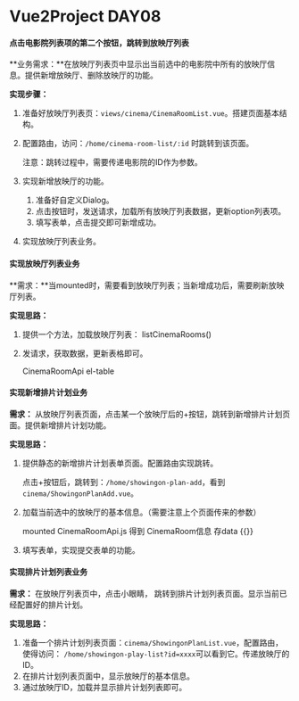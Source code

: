 # Vue2Project DAY08

#### 点击电影院列表项的第二个按钮，跳转到放映厅列表

**业务需求：**在放映厅列表页中显示出当前选中的电影院中所有的放映厅信息。提供新增放映厅、删除放映厅的功能。

**实现步骤：**

1. 准备好放映厅列表页：`views/cinema/CinemaRoomList.vue`。搭建页面基本结构。

2. 配置路由，访问：`/home/cinema-room-list/:id` 时跳转到该页面。 

   注意：跳转过程中，需要传递电影院的ID作为参数。

3. 实现新增放映厅的功能。

   1. 准备好自定义Dialog。
   2. 点击按钮时，发送请求，加载所有放映厅列表数据，更新option列表项。
   3. 填写表单，点击提交即可新增成功。

4. 实现放映厅列表业务。



#### 实现放映厅列表业务

**需求：**当mounted时，需要看到放映厅列表；当新增成功后，需要刷新放映厅列表。

**实现思路：**

1. 提供一个方法，加载放映厅列表： listCinemaRooms()

2. 发请求，获取数据，更新表格即可。

   CinemaRoomApi        el-table   



#### 实现新增排片计划业务

**需求：** 从放映厅列表页面，点击某一个放映厅后的+按钮，跳转到新增排片计划页面。提供新增排片计划功能。

**实现思路：**

1. 提供静态的新增排片计划表单页面。配置路由实现跳转。

   点击+按钮后，跳转到：`/home/showingon-plan-add`，看到`cinema/ShowingonPlanAdd.vue`。

2. 加载当前选中的放映厅的基本信息。（需要注意上个页面传来的参数）

   mounted      CinemaRoomApi.js     得到 CinemaRoom信息        存data     {{}}

3. 填写表单，实现提交表单的功能。



#### 实现排片计划列表业务

**需求：** 在放映厅列表页中，点击小眼睛， 跳转到排片计划列表页面。显示当前已经配置好的排片计划。

**实现思路：** 

1. 准备一个排片计划列表页面：`cinema/ShowingonPlanList.vue`，配置路由，使得访问： `/home/showingon-play-list?id=xxxx`可以看到它。传递放映厅的ID。
2. 在排片计划列表页面中，显示放映厅的基本信息。
3. 通过放映厅ID，加载并显示排片计划列表即可。




